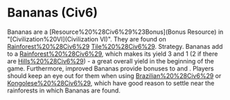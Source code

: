 # Bananas (Civ6)

 Bananas are a [Resource%20%28Civ6%29%23Bonus](Bonus Resource) in "[Civilization%20VI](Civilization VI)". They are found on [Rainforest%20%28Civ6%29](Rainforest) [Tile%20%28Civ6%29](tiles).
Strategy.
 Bananas add to a [Rainforest%20%28Civ6%29](Rainforest), which makes its yield 3 and 1 (2 if there are [Hills%20%28Civ6%29](Hills)) - a great overall yield in the beginning of the game. Furthermore, improved Bananas provide bonuses to and . Players should keep an eye out for them when using [Brazilian%20%28Civ6%29](Brazil) or [Kongolese%20%28Civ6%29](Kongo), which have good reason to settle near the rainforests in which Bananas are found.